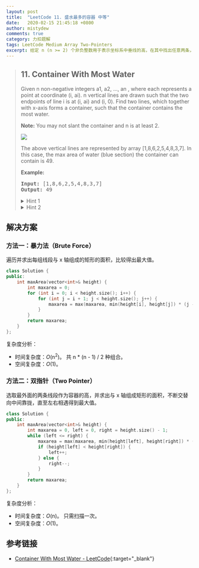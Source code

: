 ```yaml
---
layout: post
title:  "LeetCode 11. 盛水最多的容器 中等"
date:   2020-02-15 21:45:18 +0800
author: mistydew
comments: true
category: 力扣题解
tags: LeetCode Medium Array Two-Pointers
excerpt: 给定 n (n >= 2) 个非负整数用于表示坐标系中垂线的高，在其中找出任意两条，使它们与 x 轴构成的容器可以容纳最多的水。
---
```

> ## 11. Container With Most Water
> 
> Given n non-negative integers a1, a2, ..., an , where each represents a point at coordinate (i, ai). n vertical lines are drawn such that the two endpoints of line i is at (i, ai) and (i, 0). Find two lines, which together with x-axis forms a container, such that the container contains the most water.
> 
> **Note:** You may not slant the container and n is at least 2.
> 
> ![](https://s3-lc-upload.s3.amazonaws.com/uploads/2018/07/17/question_11.jpg)
> 
> The above vertical lines are represented by array [1,8,6,2,5,4,8,3,7]. In this case, the max area of water (blue section) the container can contain is 49.
> 
> **Example:**
> 
> <pre>
> <strong>Input:</strong> [1,8,6,2,5,4,8,3,7]
> <strong>Output:</strong> 49
> </pre>
>
> <details>
> <summary>Hint 1</summary>
> The aim is to maximize the area formed between the vertical lines. The area of any container is calculated using the shorter line as length and the distance between the lines as the width of the rectangle.
> <pre>
> Area = length of shorter vertical line * distance between lines
> </pre>
> We can definitely get the maximum width container as the outermost lines have the maximum distance between them. However, this container <b>might not be the maximum in size</b> as one of the vertical lines of this container could be really short.
> <br>
> <img src="https://assets.leetcode.com/uploads/2019/10/20/hint_water_trap_1.png" width="500">
> <img src="https://assets.leetcode.com/uploads/2019/10/20/hint_water_trap_2.png" width="500">
> </details>
> 
> <details>
> <summary>Hint 2</summary>
> Start with the maximum width container and go to a shorter width container if there is a vertical line longer than the current containers shorter line. This way we are compromising on the width but we are looking forward to a longer length container.
> </details>

## 解决方案

### 方法一：暴力法（Brute Force）

遍历并求出每组线段与 x 轴组成的矩形的面积，比较得出最大值。

```cpp
class Solution {
public:
    int maxArea(vector<int>& height) {
        int maxarea = 0;
        for (int i = 0; i < height.size(); i++) {
            for (int j = i + 1; j < height.size(); j++) {
                maxarea = max(maxarea, min(height[i], height[j]) * (j - i));
            }
        }
        return maxarea;
    }
};
```

复杂度分析：
* 时间复杂度：*O*(n<sup>2</sup>)。
  共 n * (n - 1) / 2 种组合。
* 空间复杂度：*O*(1)。

### 方法二：双指针（Two Pointer）

选取最外面的两条线段作为容器的高，并求出与 x 轴组成矩形的面积，不断交替向中间靠拢，直至左右相遇得到最大值。

```cpp
class Solution {
public:
    int maxArea(vector<int>& height) {
        int maxarea = 0, left = 0, right = height.size() - 1;
        while (left <= right) {
            maxarea = max(maxarea, min(height[left], height[right]) * (right - left));
            if (height[left] < height[right]) {
                left++;
            } else {
                right--;
            }
        }
        return maxarea;
    }
};
```

复杂度分析：
* 时间复杂度：*O*(n)。
  只需扫描一次。
* 空间复杂度：*O*(1)。

## 参考链接

* [Container With Most Water - LeetCode](https://leetcode.com/problems/container-with-most-water/){:target="_blank"}
